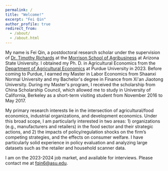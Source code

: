 ```yaml
---
permalink: /
title: "Welcome!"
excerpt: "Fei Qin"
author_profile: true
redirect_from: 
  - /about/
  - /about.html
---
```

My name is Fei Qin, a postdoctoral research scholar under the supervision of [Dr. Timothy Richards](https://search.asu.edu/profile/92424) at the [Morrison School of Agribusiness](https://wpcarey.asu.edu/agribusiness-degrees) at Arizona State University. I obtained my Ph. D. in Agricultural Economics from the [Department of Agricultural Economics](https://ag.purdue.edu/department/agecon/) at Purdue University in 2023. Before coming to Purdue, I earned my Master in Labor Economics from Shaanxi Normal University and my Bachelor's degree in Finance from Xi'an Jiaotong University. During my Master's program, I received the scholarship from China Scholarship Council, which allowed me to study in University of California, Berkeley as a short-term visiting student from November 2016 to May 2017. 

My primary research interests lie in the intersection of agricultural/food economics, industrial organizations, and development economics. Under this broad scope, I am particularly interested in two areas: 1) organizations (e.g., manufacturers and retailers) in the food sector and their strategic actions, and 2) the impacts of policy/regulation shocks on the firm’s competing strategies, and the effects on consumer welfare. I have particularly solid experience in policy evaluation and analyzing large datasets such as the retailer and household scanner data.

I am on the 2023-2024 job market, and available for interviews. Please contact me at [fqin6@asu.edu](mailto:fqin6@asu.edu).

